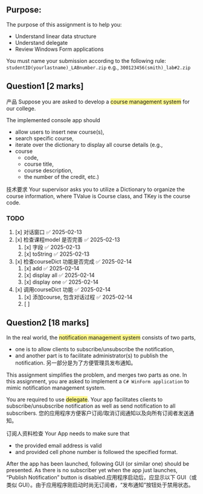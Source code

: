 ## Purpose:
The purpose of this assignment is to help you: 
- Understand linear data structure 
- Understand delegate 
- Review Windows Form applications

You must name your submission according to the following rule: `studentID(yourlastname)_LABnumber.zip`
e.g., 
`300123456(smith)_lab#2.zip`


## Question1 [2 marks]

产品
Suppose you are asked to develop a <span style="background:#fff88f">course management system</span> for our college. 


The implemented console app should 
- allow users to insert new course(s), 
- search specific course, 
- iterate over the dictionary to display all course details (e.g., 
- course 
	- code, 
	- course title, 
	- course description, 
	- the number of the credit, etc.)


技术要求
Your supervisor asks you to utilize a Dictionary to organize the course information, where TValue is Course class, and TKey is the course code. 

### TODO

1. [x] 对话窗口 ✅ 2025-02-13
2. [x] 检查课程model 是否完善 ✅ 2025-02-13
	1. [x] 字段 ✅ 2025-02-13
	2. [x] toString ✅ 2025-02-13
3. [x] 检查courseDict 功能是否完成 ✅ 2025-02-14
	1. [x] add ✅ 2025-02-14
	2. [x] display all ✅ 2025-02-14
	3. [x] display one ✅ 2025-02-14
4. [x] 调用courseDict 功能 ✅ 2025-02-14
	1. [x] 添加course, 包含对话过程 ✅ 2025-02-14
	2. [ ] 

## Question2 [18 marks]

In the real world, the <span style="background:#fff88f">notification management system</span> consists of two parts, 
- one is to allow clients to subscribe/unsubscribe the notification, 
- and another part is to facilitate administrator(s) to publish the notification. 
另一部分是为了方便管理员发布通知。

This assignment simplifies the problem, and merges two parts as one. 
In this assignment, you are asked to implement a `C# WinForm application` to mimic notification management system. 

You are required to use <span style="background:#fff88f">delegate</span>. 
Your app facilitates clients to subscribe/unsubscribe notification as well as send notification to all subscribers. 
您的应用程序方便客户订阅/取消订阅通知以及向所有订阅者发送通知。

订阅人资料检查
Your App needs to make sure that 
- the provided email address is valid 
- and provided cell phone number is followed the specified format. 

After the app has been launched, following GUI (or similar one) should be presented. As there is no subscriber yet when the app just launches, “Publish Notification” button is disabled.应用程序启动后，应显示以下 GUI（或类似 GUI）。由于应用程序刚启动时尚无订阅者，“发布通知”按钮处于禁用状态。

